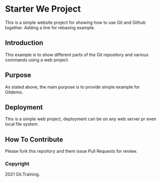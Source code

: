 # Starter We Project
This is a simple website project for showing how to use Git and Github together. Adding a line for rebasing example.
## Introduction
This example is to show different parts of the Git repository and various commands using a web project.
## Purpose
As stated above, the main purpose is to provide simple example for Gitdemo.
## Deployment
This is a simple web project, deployment can be on any web server pr even local file system.
## How To Contribute
Please fork this repoitory and them issue Pull Requests for review.
### Copyright
2021 Git.Training.